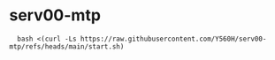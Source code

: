 # serv00-mtp

```
  bash <(curl -Ls https://raw.githubusercontent.com/Y560H/serv00-mtp/refs/heads/main/start.sh)
```
